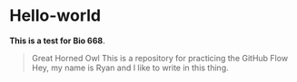 # Hello-world
**This is a test for Bio 668**.
> Great Horned Owl
This is a repository for practicing the GitHub Flow
Hey, my name is Ryan and I like to write in this thing. 
